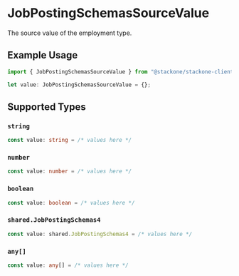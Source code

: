 # JobPostingSchemasSourceValue

The source value of the employment type.

## Example Usage

```typescript
import { JobPostingSchemasSourceValue } from "@stackone/stackone-client-ts/sdk/models/shared";

let value: JobPostingSchemasSourceValue = {};
```

## Supported Types

### `string`

```typescript
const value: string = /* values here */
```

### `number`

```typescript
const value: number = /* values here */
```

### `boolean`

```typescript
const value: boolean = /* values here */
```

### `shared.JobPostingSchemas4`

```typescript
const value: shared.JobPostingSchemas4 = /* values here */
```

### `any[]`

```typescript
const value: any[] = /* values here */
```

